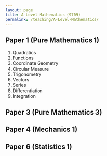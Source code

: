 ```yaml
---
layout: page
title: A-Level Mathematics (9709)
permalink: /teaching/A-Level-Mathematics/
---
```


## Paper 1 (Pure Mathematics 1) 

<ol>
  <li>Quadratics</li>
  <li>Functions</li>
  <li>Coordinate Geometry</li>
  <li>Circular Measure</li>
  <li>Trigonometry</li>
  <li>Vectors</li>
  <li>Series</li>
  <li>Differentiation</li>
  <li>Integration</li>
</ol>

## Paper 3 (Pure Mathematics 3)

## Paper 4 (Mechanics 1)

## Paper 6 (Statistics 1)
